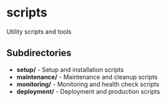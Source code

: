 # scripts

Utility scripts and tools

## Subdirectories

- **setup/** - Setup and installation scripts
- **maintenance/** - Maintenance and cleanup scripts
- **monitoring/** - Monitoring and health check scripts
- **deployment/** - Deployment and production scripts
